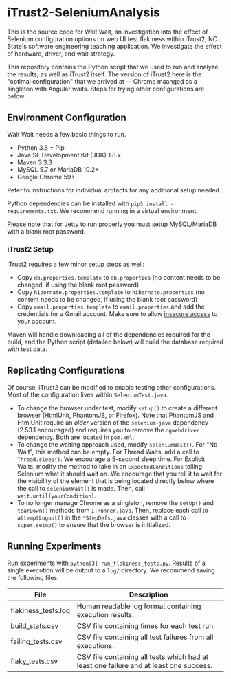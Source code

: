 # iTrust2-SeleniumAnalysis

This is the source code for Wait Wait, an investigation into the effect of Selenium configuration
options on web UI test flakiness within iTrust2, NC State's software engineering teaching application.  We investigate the effect of hardware, driver, and wait strategy.  

This repository contains the Python script that we used to run and analyze the results, as well as iTrust2 itself.  The version of iTrust2 here is the "optimal configuration" that we arrived at -- Chrome maanged as a singleton with Angular waits.  Steps for trying other configurations are below.  

## Environment Configuration

Wait Wait needs a few basic things to run.

* Python 3.6 + Pip
* Java SE Development Kit (JDK) 1.8.x
* Maven 3.3.3
* MySQL 5.7 or MariaDB 10.2+
* Google Chrome 59+

Refer to instructions for individual artifacts for any additional setup needed.

Python dependencies can be installed with `pip3 install -r requirements.txt`. We recommend running
in a virtual environment.

Please note that for Jetty to run properly you must setup MySQL/MariaDB with a blank root password.

### iTrust2 Setup
iTrust2 requires a few minor setup steps as well:
* Copy `db.properties.template` to `db.properties` (no content needs to be changed, if using the blank root password)
* Copy `hibernate.properties.template` to `hibernate.properties` (no content needs to be changed, if using the blank root password)
* Copy `email.properties.template` to `email.properties` and add the credentials for a Gmail account.  Make sure to allow [insecure access](https://support.google.com/accounts/answer/6010255?hl=en) to your account.

Maven will handle downloading all of the dependencies required for the build, and the Python script (detailed below) will build the database required with test data.

## Replicating Configurations
Of course, iTrust2 can be modified to enable testing other configurations.  Most of the configuration lives within `SeleniumTest.java`.
  * To change the browser under test, modify `setup()` to create a different browser (HtmlUnit, PhantomJS, or Firefox).  Note that PhantomJS and HtmlUnit require an _older_ version of the `selenium-java` dependency (2.53.1 encouraged) and requires you to remove the `ngwebdriver` dependency.  Both are located in `pom.xml`.
  * To change the waiting approach used, modify `seleniumWait()`.  For "No Wait", this method can be empty.  For Thread Waits, add a call to `Thread.sleep()`.  We encourage a 5-second sleep time.  For Explicit Waits, modify the method to take in an `ExpectedConditions` telling Selenium what it should wait on.  We encourage that you tell it to wait for the visibility of the element that is being located directly below where the call to `seleniumWait()` is made.  Then, call `wait.until(yourCondition)`.
  * To no longer manage Chrome as a singleton, remove the `setUp()` and `tearDown()` methods from `ITRunner.java`.  Then, replace each call to `attemptLogout()` in the `*StepDefs.java` classes with a call to `super.setup()` to ensure that the browser is initialized.

## Running Experiments

Run experiments with `python[3] run_flakiness_tests.py`. Results of a single execution will
be output to a `log/` directory. We recommend saving the following files.

| File | Description |
| ---- | ----------- |
| flakiness_tests.log | Human readable log format containing execution results. |
| build_stats.csv | CSV file containing times for each test run. |
| failing_tests.csv | CSV file containing all test failures from all executions. |
| flaky_tests.csv | CSV file containing all tests which had at least one failure and at least one success. |
